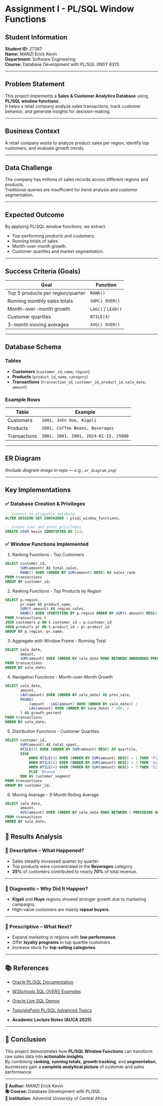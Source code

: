 # Assignment I - PL/SQL Window Functions

## Student Information
**Student ID:** 27387  
**Name:** MANZI Erick Kevin  
**Department:** Software Engineering  
**Course:** Database Development with PL/SQL (INSY 8311)

---

## Problem Statement
This project implements a **Sales & Customer Analytics Database** using **PL/SQL window functions**.  
It helps a retail company analyze sales transactions, track customer behavior, and generate insights for decision-making.

---

## Business Context
A retail company wants to analyze product sales per region, identify top customers, and evaluate growth trends.

---

## Data Challenge
The company has millions of sales records across different regions and products.  
Traditional queries are insufficient for trend analysis and customer segmentation.

---

## Expected Outcome
By applying PL/SQL window functions, we extract:

- Top-performing products and customers.  
- Running totals of sales.  
- Month-over-month growth.  
- Customer quartiles and market segmentation.

---

## Success Criteria (Goals)
| Goal | Function |
|------|-----------|
| Top 5 products per region/quarter | `RANK()` |
| Running monthly sales totals | `SUM() OVER()` |
| Month-over-month growth | `LAG()` / `LEAD()` |
| Customer quartiles | `NTILE(4)` |
| 3-month moving averages | `AVG() OVER()` |

---

## Database Schema

### Tables
- **Customers** (`customer_id`, `name`, `region`)  
- **Products** (`product_id`, `name`, `category`)  
- **Transactions** (`transaction_id`, `customer_id`, `product_id`, `sale_date`, `amount`)

### Example Rows
| Table | Example |
|--------|----------|
| Customers | `1001, John Doe, Kigali` |
| Products | `2001, Coffee Beans, Beverages` |
| Transactions | `3001, 1001, 2001, 2024-01-15, 25000` |

---

## ER Diagram
*(Include diagram image in repo — e.g., `er_diagram.png`)*

---

## Key Implementations

### ✅ Database Creation & Privileges
```sql
-- Connect to pluggable database
ALTER SESSION SET CONTAINER = plsql_window_functions;

-- Create user and grant privileges
CREATE USER kevin IDENTIFIED BY 123;
```
### ✅ Window Functions Implemented
1. Ranking Functions - Top Customers
```sql
SELECT customer_id, 
       SUM(amount) AS total_sales,
       RANK() OVER (ORDER BY SUM(amount) DESC) AS sales_rank
FROM transactions
GROUP BY customer_id;
```
2. Ranking Functions - Top Products by Region
```sql
SELECT p.region,
       pr.name AS product_name,
       SUM(t.amount) AS region_sales,
       RANK() OVER (PARTITION BY p.region ORDER BY SUM(t.amount) DESC) AS regional_rank
FROM transactions t
JOIN customers p ON t.customer_id = p.customer_id
JOIN products pr ON t.product_id = pr.product_id
GROUP BY p.region, pr.name;
```
3. Aggregate with Window Frame - Running Total
```sql
SELECT sale_date, 
       amount,
       SUM(amount) OVER (ORDER BY sale_date ROWS BETWEEN UNBOUNDED PRECEDING AND CURRENT ROW) AS running_total
FROM transactions
ORDER BY sale_date;
```
4. Navigation Functions - Month-over-Month Growth
```sql
SELECT sale_date, 
       amount,
       LAG(amount) OVER (ORDER BY sale_date) AS prev_sale,
       ROUND(
           (amount - LAG(amount) OVER (ORDER BY sale_date)) / 
           LAG(amount) OVER (ORDER BY sale_date) * 100, 2
       ) AS growth_percent
FROM transactions
ORDER BY sale_date;
```
5. Distribution Functions - Customer Quartiles
```sql
SELECT customer_id, 
       SUM(amount) AS total_spent,
       NTILE(4) OVER (ORDER BY SUM(amount) DESC) AS quartile,
       CASE 
           WHEN NTILE(4) OVER (ORDER BY SUM(amount) DESC) = 1 THEN 'Platinum'
           WHEN NTILE(4) OVER (ORDER BY SUM(amount) DESC) = 2 THEN 'Gold' 
           WHEN NTILE(4) OVER (ORDER BY SUM(amount) DESC) = 3 THEN 'Silver'
           ELSE 'Bronze'
       END AS customer_segment
FROM transactions
GROUP BY customer_id;
```
6. Moving Average - 3-Month Rolling Average
```sql
SELECT sale_date, 
       amount,
       AVG(amount) OVER (ORDER BY sale_date ROWS BETWEEN 2 PRECEDING AND CURRENT ROW) AS moving_avg_3month
FROM transactions
ORDER BY sale_date;
```


## 🧮 Results Analysis  

### 🔹 Descriptive – What Happened?  
- Sales steadily increased quarter by quarter.  
- Top products were concentrated in the **Beverages** category.  
- **25%** of customers contributed to nearly **70%** of total revenue.  

---

### 🔹 Diagnostic – Why Did It Happen?  
- **Kigali** and **Huye** regions showed stronger growth due to marketing campaigns.  
- High-value customers are mainly **repeat buyers**.  

---

### 🔹 Prescriptive – What Next?  
- Expand marketing in regions with **low performance**.  
- Offer **loyalty programs** to top quartile customers.  
- Increase stock for **top-selling categories**.  

---

## 📚 References  
- [Oracle PL/SQL Documentation](https://docs.oracle.com/en/database/oracle/oracle-database/)   
- [W3Schools SQL OVER() Examples](https://www.w3schools.com/sql/sql_over.asp)    
- [Oracle Live SQL Demos](https://livesql.oracle.com/)  
- [TutorialsPoint PL/SQL Advanced Topics](https://www.tutorialspoint.com/plsql/index.htm)  
 
- **Academic Lecture Notes (AUCA 2025)**  

---

## 🏁 Conclusion  
This project demonstrates how **PL/SQL Window Functions** can transform raw sales data into **actionable insights**.  
By combining **ranking**, **running totals**, **growth tracking**, and **segmentation**, businesses gain a **complete analytical picture** of customer and sales performance.  

---

**📌 Author:** MANZI Erick Kevin  
**📚 Course:** Database Development with PL/SQL  
**🏫 Institution:** Adventist University of Central Africa  


